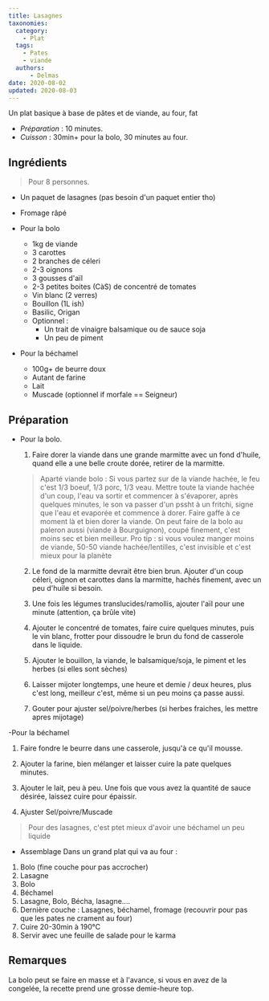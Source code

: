 ```yaml
---
title: Lasagnes
taxonomies:
  category:
    - Plat
  tags:
    - Pates
    - viande
  authors:
      - Delmas
date: 2020-08-02
updated: 2020-08-03
---
```

Un plat basique à base de pâtes et de viande, au four, fat

- *Préparation* : 10 minutes.
- *Cuisson* : 30min+ pour la bolo, 30 minutes au four.

## Ingrédients
> Pour 8 personnes.

- Un paquet de lasagnes (pas besoin d'un paquet entier tho)
- Fromage râpé
- Pour la bolo
  - 1kg de viande
  - 3 carottes
  - 2 branches de céleri
  - 2-3 oignons
  - 3 gousses d'aïl
  - 2-3 petites boites (CàS) de concentré de tomates
  - Vin blanc (2 verres)
  - Bouillon (1L ish)
  - Basilic, Origan
  - Optionnel :
    - Un trait de vinaigre balsamique ou de sauce soja
    - Un peu de piment

- Pour la béchamel
  - 100g+ de beurre doux
  - Autant de farine
  - Lait
  - Muscade (optionnel if morfale == Seigneur)

## Préparation

- Pour la bolo.

  1. Faire dorer la viande dans une grande marmitte avec un fond d'huile, quand elle a une belle croute dorée, retirer de la marmitte.
  > Aparté viande bolo : Si vous partez sur de la viande hachée, le feu c'est 1/3 boeuf, 1/3 porc, 1/3 veau.
  > Mettre toute la viande hachée d'un coup, l'eau va sortir et commencer à s'évaporer, après quelques minutes, le son va passer d'un pssht à un fritchi, signe que l'eau et evaporée et commence à dorer. Faire gaffe à ce moment là et bien dorer la viande.
  > On peut faire de la bolo au paleron aussi (viande à Bourguignon), coupé finement, c'est moins sec et bien meilleur.
  > Pro tip : si vous voulez manger moins de viande, 50-50 viande hachée/lentilles, c'est invisible et c'est mieux pour la planète

  2. Le fond de la marmitte devrait être bien brun.
  Ajouter d'un coup céleri, oignon et carottes dans la marmitte, hachés finement, avec un peu d'huile si besoin.

  3. Une fois les légumes translucides/ramollis, ajouter l'aïl pour une minute (attention, ça brûle vite)

  4. Ajouter le concentré de tomates, faire cuire quelques minutes, puis le vin blanc, frotter pour dissoudre le brun du fond de casserole dans le liquide.

  5. Ajouter le bouillon, la viande, le balsamique/soja, le piment et les herbes (si elles sont sèches)

  6. Laisser mijoter longtemps, une heure et demie / deux heures, plus c'est long, meilleur c'est, même si un peu moins ça passe aussi.

  7. Gouter pour ajuster sel/poivre/herbes (si herbes fraiches, les mettre apres mijotage)

-Pour la béchamel
  1. Faire fondre le beurre dans une casserole, jusqu'à ce qu'il mousse.

  2. Ajouter la farine, bien mélanger et laisser cuire la pate quelques minutes.

  3. Ajouter le lait, peu à peu. Une fois que vous avez la quantité de sauce désirée, laissez cuire pour épaissir.
  4. Ajuster Sel/poivre/Muscade

> Pour des lasagnes, c'est ptet mieux d'avoir une béchamel un peu liquide

- Assemblage
Dans un grand plat qui va au four :
 1. Bolo (fine couche pour pas accrocher)
  2. Lasagne
  3. Bolo
  4. Béchamel
  5. Lasagne, Bolo, Bécha, lasagne....
  6. Dernière couche : Lasagnes, béchamel, fromage (recouvrir pour pas que les pates ne crament au four)
  7. Cuire 20-30min à 190°C
  8. Servir avec une feuille de salade pour le karma


## Remarques
  La bolo peut se faire en masse et à l'avance, si vous en avez de la congelée, la recette prend une grosse demie-heure top.

